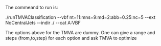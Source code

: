 The commeand to run is:

./runTMVAClassification --vbf nt=11:mns=9:md=2:abb=0.25:nc=5 --ext NoCentralJets --indir ./ --cat A:VBF

The options above for the TMVA are dummy. One can give a range and steps (from,to,step) for each option and ask TMVA to optimize